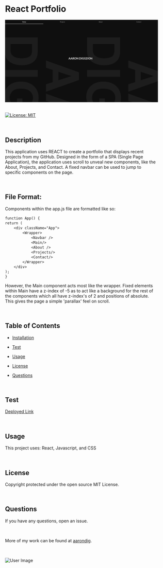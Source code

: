 # React Portfolio

<img src="assets/localhost_3000_reactPortfolio (1).png" alt="User Image">

<br>
<br>

[![License: MIT](https://img.shields.io/badge/License-MIT-yellow.svg)](https://opensource.org/licenses/MIT)

<br>

## Description

This application uses REACT to create a portfolio that displays recent projects from my GitHub. Designed in the form of a SPA (Single Page Application), the application uses scroll to unveal new components, like the About, Projects, and Contact. A fixed navbar can be used to jump to specific components on the page. 

<br>

## File Format:

Components within the app.js file are formatted like so:

    function App() {
    return (
        <div className="App">
            <Wrapper>
                <Navbar />
                <Main/>
                <About />
                <Projects/>
                <Contact/>
            </Wrapper>
        </div>
    );
    }

However, the Main component acts most like the wrapper. Fixed elements within Main have a z-index of -5 as to act like a background for the rest of the components which all have z-index's of 2 and positions of absolute. This gives the page a simple 'parallax' feel on scroll.

<br>

## Table of Contents

- [Installation](#installation)

- [Test](#test)

- [Usage](#usage)

- [License](#license)

- [Questions](#questions)

<br>

## Test

[Deployed Link](https://aarondig.github.io/reactPortfolio/)

<br>

## Usage

This project uses: React, Javascript, and CSS

<br>

## License

Copyright protected under the open source MIT License.

<br>

## Questions

If you have any questions, open an issue.
<br>
<br>
<br>

More of my work can be found at [aarondig](https://github.com/aarondig).

<br>
<br>

<img src="https://avatars3.githubusercontent.com/u/70933425?v=4" width="50%" alt="User Image">